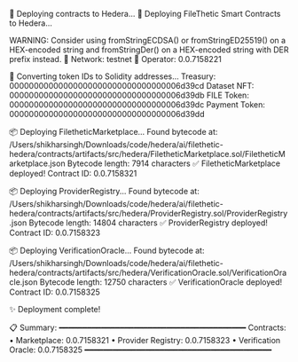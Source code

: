 🚀 Deploying contracts to Hedera...
🚀 Deploying FileThetic Smart Contracts to Hedera...

WARNING: Consider using fromStringECDSA() or fromStringED25519() on a HEX-encoded string and fromStringDer() on a HEX-encoded string with DER prefix instead.
📡 Network: testnet
👤 Operator: 0.0.7158221

📝 Converting token IDs to Solidity addresses...
   Treasury: 00000000000000000000000000000000006d39cd
   Dataset NFT: 00000000000000000000000000000000006d39db
   FILE Token: 00000000000000000000000000000000006d39dc
   Payment Token: 00000000000000000000000000000000006d39dd


📦 Deploying FiletheticMarketplace...
   Found bytecode at: /Users/shikharsingh/Downloads/code/hedera/ai/filethetic-hedera/contracts/artifacts/src/hedera/FiletheticMarketplace.sol/FiletheticMarketplace.json
   Bytecode length: 7914 characters
✅ FiletheticMarketplace deployed!
   Contract ID: 0.0.7158321

📦 Deploying ProviderRegistry...
   Found bytecode at: /Users/shikharsingh/Downloads/code/hedera/ai/filethetic-hedera/contracts/artifacts/src/hedera/ProviderRegistry.sol/ProviderRegistry.json
   Bytecode length: 14804 characters
✅ ProviderRegistry deployed!
   Contract ID: 0.0.7158323

📦 Deploying VerificationOracle...
   Found bytecode at: /Users/shikharsingh/Downloads/code/hedera/ai/filethetic-hedera/contracts/artifacts/src/hedera/VerificationOracle.sol/VerificationOracle.json
   Bytecode length: 12750 characters
✅ VerificationOracle deployed!
   Contract ID: 0.0.7158325

✨ Deployment complete!

📋 Summary:
━━━━━━━━━━━━━━━━━━━━━━━━━━━━━━━━━━━━━━━━
Contracts:
  • Marketplace: 0.0.7158321
  • Provider Registry: 0.0.7158323
  • Verification Oracle: 0.0.7158325
━━━━━━━━━━━━━━━━━━━━━━━━━━━━━━━━━━━━━━━━